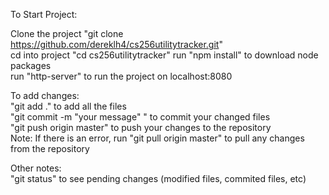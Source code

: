 To Start Project:

Clone the project "git clone https://github.com/dereklh4/cs256utilitytracker.git"  
cd into project "cd cs256utilitytracker"
run "npm install" to download node packages  
run "http-server" to run the project on localhost:8080  

To add changes:  
"git add ." to add all the files  
"git commit -m "your message" " to commit your changed files  
"git push origin master" to push your changes to the repository  
Note: If there is an error, run "git pull origin master" to pull any changes from the repository  

Other notes:  
"git status" to see pending changes (modified files, commited files, etc)  